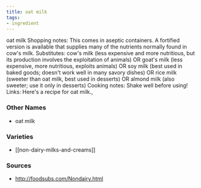 ```yaml
---
title: oat milk
tags:
- ingredient
---
```

oat milk Shopping notes: This comes in aseptic containers. A fortified version is available that supplies many of the nutrients normally found in cow's milk. Substitutes: cow's milk (less expensive and more nutritious, but its production involves the exploitation of animals) OR goat's milk (less expensive, more nutritious, exploits animals) OR soy milk (best used in baked goods; doesn't work well in many savory dishes) OR rice milk (sweeter than oat milk, best used in desserts) OR almond milk (also sweeter; use it only in desserts) Cooking notes: Shake well before using! Links: Here's a recipe for oat milk.,

### Other Names

* oat milk

### Varieties

* [[non-dairy-milks-and-creams]]

### Sources
* http://foodsubs.com/Nondairy.html
